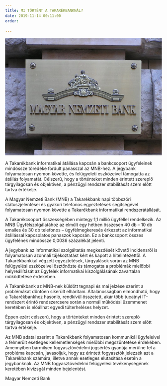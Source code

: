 ```yaml
---
title: MI TÖRTÉNT A TAKARÉKBANKNÁL?
date: 2019-11-14 00:11:00
order: 

---
```

![](/uploads/MNB_logo.jpg)

A Takarékbank informatikai átállása kapcsán a bankcsoport ügyfeleinek mindössze töredéke fordult panasszal az MNB-hez. A jegybank folyamatosan nyomon követte, és felügyeleti eszközeivel támogatta az átállás folyamatát. Célszerű, hogy a történteket minden érintett szereplő tárgyilagosan és objektíven, a pénzügyi rendszer stabilitását szem előtt tartva értékelje.

A Magyar Nemzeti Bank (MNB) a Takarékbank napi többszöri státuszjelentései és gyakori telefonos egyeztetések segítségével folyamatosan nyomon követte a Takarékbank informatikai rendszerátállását.

A Takarékcsoport összességében mintegy 1,1 millió ügyféllel rendelkezik. Az MNB Ügyfélszolgálatához az elmúlt egy hétben összesen 40 db – 10 db emailes és 30 db telefonos – ügyfélmegkeresés érkezett az informatikai átállással kapcsolatos panaszok kapcsán. Ez a bankcsoport összes ügyfelének mindössze 0,0036 százalékát jelenti.

A jegybank az informatikai szolgáltatás megkezdését követő incidensről is folyamatosan azonnali tájékoztatást kért és kapott a hitelintézettől. A Takarékbankkal végzett egyeztetések, tárgyalások során az MNB felügyelési eszközeivel ösztönözte és támogatta a problémák mielőbbi helyreállítását az ügyfelek informatikai kiszolgálásának zavartalan működtetése érdekében.

A Takarékbank az MNB-nek küldött tegnapi és mai jelzése szerint a problémákat döntően sikerült elhárítani. Általánosságban elmondható, hogy a Takarékbankhoz hasonló, rendkívül összetett, akár több tucatnyi IT-rendszert érintő rendszercsere során a normál működési üzemmenet keretében is előállhat egyedi túlterheléses helyzet.

Éppen ezért célszerű, hogy a történteket minden érintett szereplő tárgyilagosan és objektíven, a pénzügyi rendszer stabilitását szem előtt tartva értékelje.

Az MNB adatai szerint a Takarékbank folyamatosan kommunikál ügyfeleivel a felmerült esetleges kellemetlenségek mielőbbi megszűntetése érdekében. Amennyiben bármilyen fogyasztóvédelmi jogsértés gyanúja merülne fel a probléma kapcsán, javasoljuk, hogy az érintett fogyasztók jelezzék azt a Takarékbank számára, illetve annak esetleges elutasítása esetén a jegybanknak. Az MNB fogyasztóvédelmi felügyelési tevékenységének keretében kivizsgál minden bejelentést.

Magyar Nemzeti Bank